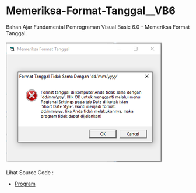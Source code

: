 # Memeriksa-Format-Tanggal__VB6
Bahan Ajar Fundamental Pemrograman Visual Basic 6.0 - Memeriksa Format Tanggal.<br><br>
<img src="https://github.com/RizkyKhapidsyah/Memeriksa-Format-Tanggal__VB6/blob/master/result/001.PNG"><br><br>
Lihat Source Code : <br>
- <a href="https://github.com/RizkyKhapidsyah/Memeriksa-Format-Tanggal__VB6/blob/master/Form1.frm">Program</a>
